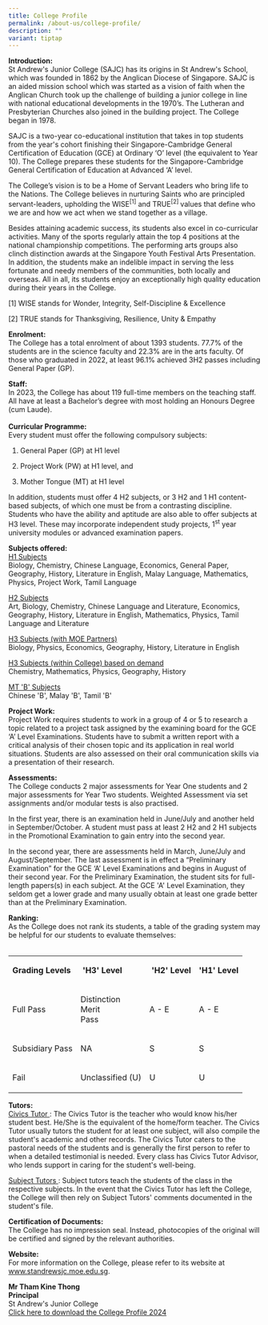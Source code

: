 ```yaml
---
title: College Profile
permalink: /about-us/college-profile/
description: ""
variant: tiptap
---
```

<p><strong>Introduction:&nbsp;<br></strong>St Andrew's Junior College (SAJC)
has its origins in St Andrew's School, which was founded in 1862 by the
Anglican Diocese of Singapore. SAJC is an aided mission school which was
started as a vision of faith when the Anglican Church took up the challenge
of building a junior college in line with national educational developments
in the 1970’s. The Lutheran and Presbyterian Churches also joined in the
building project. The College began in 1978.</p>
<p>SAJC is a two-year co-educational institution that takes in top students
from the year's cohort finishing their Singapore-Cambridge General Certification
of Education (GCE) at Ordinary ‘O’ level (the equivalent to Year 10). The
College prepares these students for the Singapore-Cambridge General Certification
of Education at Advanced ‘A’ level.</p>
<p>The College’s vision is to be a Home of Servant Leaders who bring life
to the Nations. The College believes in nurturing Saints who are principled
servant-leaders, upholding the WISE<sup>[1]</sup>&nbsp;and TRUE<sup>[2]&nbsp;</sup>values
that define who we are and how we act when we stand together as a village.</p>
<p>Besides attaining academic success, its students also excel in co-curricular
activities. Many of the sports regularly attain the top 4 positions at
the national championship competitions. The performing arts groups also
clinch&nbsp;distinction&nbsp;awards at the Singapore Youth Festival Arts
Presentation. In addition, the students make an indelible impact in serving
the less fortunate and needy members of the communities, both locally and
overseas. All in all, its students enjoy an exceptionally high quality
education during their years in the College.</p>
<p>[1]&nbsp;WISE stands for Wonder, Integrity, Self-Discipline &amp; Excellence</p>
<p>[2]&nbsp;TRUE stands for Thanksgiving, Resilience, Unity &amp; Empathy</p>
<p><strong>Enrolment:<br></strong>The College has a total enrolment of about
1393 students. 77.7% of the students are in the science faculty and 22.3%
are in the arts faculty. Of those who graduated in 2022, at least 96.1%
achieved 3H2 passes including General Paper (GP).</p>
<p><strong>Staff:<br></strong>In 2023, the College has about 119 full-time
members on the teaching staff. All have at least a Bachelor’s degree with
most holding an Honours Degree (cum Laude).
<br>
<br><strong>Curricular Programme:</strong>
<br>Every student must offer the following compulsory subjects:</p>
<ol data-tight="true" class="tight">
<li>
<p>General Paper (GP) at H1 level</p>
</li>
<li>
<p>Project Work (PW) at H1 level, and</p>
</li>
<li>
<p>Mother Tongue (MT) at H1 level</p>
</li>
</ol>
<p>In addition, students must offer 4 H2 subjects, or 3 H2 and 1 H1 content-based
subjects, of which one must be from a contrasting discipline. Students
who have the ability and aptitude are also able to offer subjects at H3
level. These may incorporate independent study projects, 1<sup>st</sup> year
university modules or advanced examination papers.</p>
<p><strong>Subjects offered:<br></strong><u>H1 Subjects</u>
<br>Biology, Chemistry, Chinese Language, Economics, General Paper, Geography,
History, Literature in English, Malay Language, Mathematics, Physics, Project
Work, Tamil Language</p>
<p><u>H2 Subjects</u>
<br>Art, Biology, Chemistry, Chinese Language and Literature, Economics, Geography,
History, Literature in English, Mathematics, Physics, Tamil Language and
Literature</p>
<p><u>H3 Subjects (with MOE Partners)</u>
<br>Biology, Physics, Economics, Geography, History, Literature in English</p>
<p><u>H3 Subjects (within College) based on demand</u>
<br>Chemistry, Mathematics, Physics, Geography, History</p>
<p><u>MT 'B' Subjects</u>
<br>Chinese 'B', Malay 'B', Tamil 'B'</p>
<p><strong>Project Work:<br></strong>Project Work requires students to work
in a group of 4 or 5 to research a topic related to a project task assigned
by the examining board for the GCE ‘A’ Level Examinations. Students have
to submit a written report with a critical analysis of their chosen topic
and its application in real world situations. Students are also assessed
on their oral communication skills via a presentation of their research.&nbsp;</p>
<p><strong>Assessments:<br></strong>The College conducts 2 major assessments
for Year One students and 2 major assessments for Year Two students. Weighted
Assessment via set assignments and/or modular tests is also practised.&nbsp;</p>
<p>In the first year, there is an examination held in June/July and another
held in September/October. A student must pass at least 2 H2 and 2 H1 subjects
in the Promotional Examination to gain entry into the second year.</p>
<p>In the second year, there are assessments held in March, June/July and
August/September. The last assessment is in effect a “Preliminary Examination”
for the GCE ‘A’ Level Examinations and begins in August of their second
year. For the Preliminary Examination, the student sits for full-length
papers(s) in each subject. At the GCE 'A' Level Examination, they seldom
get a lower grade and many usually obtain at least one grade better than
at the Preliminary Examination.&nbsp;</p>
<p><strong>Ranking:</strong>
<br>As the College does not rank its students, a table of the grading system
may be helpful for our students to evaluate themselves:&nbsp;
<br>
<br>
</p>
<table style="minWidth: 100px">
<colgroup>
<col>
<col>
<col>
<col>
</colgroup>
<tbody>
<tr>
<td rowspan="1" colspan="1">
<p><strong>Grading Levels</strong>
</p>
</td>
<td rowspan="1" colspan="1">
<p><strong>&nbsp;'H3' Level<br></strong>
</p>
</td>
<td rowspan="1" colspan="1">
<p><strong>&nbsp;'H2' Level<br></strong>
</p>
</td>
<td rowspan="1" colspan="1">
<p><strong>'H1' Level<br></strong>
</p>
</td>
</tr>
<tr>
<td rowspan="1" colspan="1">
<p>Full Pass</p>
</td>
<td rowspan="1" colspan="1">
<p>Distinction
<br>Merit
<br>Pass</p>
</td>
<td rowspan="1" colspan="1">
<p>A - E</p>
</td>
<td rowspan="1" colspan="1">
<p>A - E</p>
</td>
</tr>
<tr>
<td rowspan="1" colspan="1">
<p>Subsidiary Pass</p>
</td>
<td rowspan="1" colspan="1">
<p>NA</p>
</td>
<td rowspan="1" colspan="1">
<p>S</p>
</td>
<td rowspan="1" colspan="1">
<p>S</p>
</td>
</tr>
<tr>
<td rowspan="1" colspan="1">
<p>Fail</p>
</td>
<td rowspan="1" colspan="1">
<p>Unclassified (U)</p>
</td>
<td rowspan="1" colspan="1">
<p>U</p>
</td>
<td rowspan="1" colspan="1">
<p>U</p>
</td>
</tr>
</tbody>
</table>
<p><strong>Tutors:<br></strong><u>Civics Tutor&nbsp;</u>: The Civics Tutor
is the teacher who would know his/her student best. He/She is the equivalent
of the home/form teacher. The Civics Tutor usually tutors the student for
at least one subject, will also compile the student's academic and other
records. The Civics Tutor caters to the pastoral needs of the students
and is generally the first person to refer to when a detailed testimonial
is needed. Every class has Civics Tutor Advisor, who lends support in caring
for the student's well-being.&nbsp;</p>
<p><u>Subject Tutors&nbsp;</u>: Subject tutors teach the students of the
class in the respective subjects. In the event that the Civics Tutor has
left the College, the College will then rely on Subject Tutors' comments
documented in the student's file.&nbsp;</p>
<p><strong>Certification of Documents:<br></strong>The College has no impression
seal. Instead, photocopies of the original will be certified and signed
by the relevant authorities.</p>
<p><strong>Website:<br></strong>For more information on the College, please
refer to its website at <a href="http://www.standrewsjc.moe.edu.sg/" rel="noopener noreferrer nofollow" target="">www.standrewsjc.moe.edu.sg</a>.</p>
<p><strong>Mr Tham Kine Thong<br>Principal<br></strong>St Andrew's Junior
College
<br><a href="/files/2024/College_Profile_2024.pdf" rel="noopener noreferrer nofollow" target="_blank">Click here to download the College Profile 2024</a>
</p>